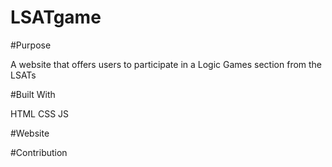 # LSATgame

#Purpose

A website that offers users to participate in a Logic Games section from the LSATs

#Built With

HTML
CSS
JS

#Website



#Contribution

